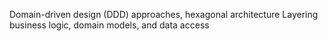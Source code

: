 Domain-driven design (DDD) approaches, hexagonal architecture
Layering business logic, domain models, and data access